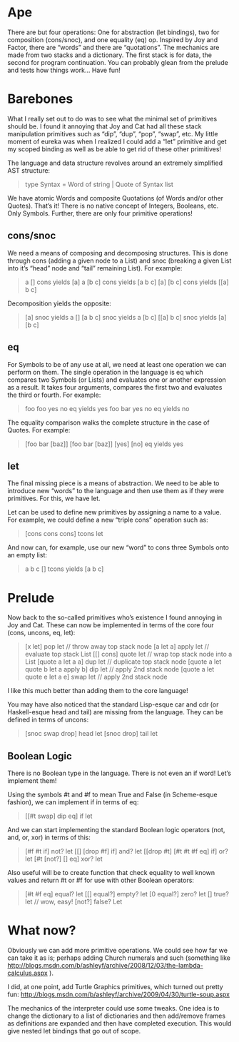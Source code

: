 # Ape #

There are but four operations: One for abstraction (let bindings), two for composition (cons/snoc), and one equality (eq) op. Inspired by Joy and Factor, there are “words” and there are “quotations”. The mechanics are made from two stacks and a dictionary. The first stack is for data, the second for program continuation. You can probably glean from the prelude and tests how things work... Have fun!

# Barebones #

What I really set out to do was to see what the minimal set of primitives should be. I found it annoying that Joy and Cat had all these stack manipulation primitives such as “dip”, “dup”, “pop”, “swap”, etc. My little moment of eureka was when I realized I could add a “let” primitive and get my scoped binding as well as be able to get rid of these other primitives!

The language and data structure revolves around an extremely simplified AST structure:

> type Syntax = Word of string | Quote of Syntax list

We have atomic Words and composite Quotations (of Words and/or other Quotes). That’s it! There is no native concept of Integers, Booleans, etc.  Only Symbols. Further, there are only four primitive operations!

## cons/snoc ##

We need a means of composing and decomposing structures. This is done through cons (adding a given node to a List) and snoc (breaking a given List into it’s “head” node and “tail” remaining List). For example:

> a []      cons yields [a]
> a [b c]   cons yields [a b c]
> [a] [b c] cons yields [[a] b c]

Decomposition yields the opposite:

> [a]       snoc yields a []
> [a b c]   snoc yields a [b c]
> [[a] b c] snoc yields [a] [b c]

## eq ##

For Symbols to be of any use at all, we need at least one operation we can perform on them. The single operation in the language is eq which compares two Symbols (or Lists) and evaluates one or another expression as a result. It takes four arguments, compares the first two and evaluates the third or fourth. For example:

> foo foo yes no eq yields yes
> foo bar yes no eq yields no

The equality comparison walks the complete structure in the case of Quotes. For example:

> [foo bar [baz]] [foo bar [baz]] [yes] [no] eq yields yes

## let ##

The final missing piece is a means of abstraction. We need to be able to introduce new “words” to the language and then use them as if they were primitives. For this, we have let.

Let can be used to define new primitives by assigning a name to a value. For example, we could define a new “triple cons” operation such as:

> [cons cons cons] tcons let

And now can, for example, use our new “word” to cons three Symbols onto an empty list:

> a b c [] tcons yields [a b c]

# Prelude #

Now back to the so-called primitives who’s existence I found annoying in Joy and Cat. These can now be implemented in terms of the core four (cons, uncons, eq, let):

> [x let]                             pop   let // throw away top stack node
> [a let a]                           apply let // evaluate top stack List
> [[] cons]                           quote let // wrap top stack node into a List
> [quote a let a a]                   dup   let // duplicate top stack node
> [quote a let quote b let a apply b] dip   let // apply 2nd stack node
> [quote a let quote e let a e]       swap  let // apply 2nd stack node

I like this much better than adding them to the core language!

You may have also noticed that the standard Lisp-esque car and cdr (or Haskell-esque head and tail) are missing from the language. They can be defined in terms of uncons:

> [snoc swap drop] head let
> [snoc drop]      tail let

## Boolean Logic ##

There is no Boolean type in the language. There is not even an if word! Let’s implement them!

Using the symbols #t and #f to mean True and False (in Scheme-esque fashion), we can implement if in terms of eq:

> [[#t swap] dip eq] if let

And we can start implementing the standard Boolean logic operators (not, and, or, xor) in terms of this:

> [#f #t if]                   not? let
> [[] [drop #f] if]            and? let
> [[drop #t] [#t #t #f eq] if] or?  let
> [#t [not?] [] eq]            xor? let

Also useful will be to create function that check equality to well known values and return #t or #f for use with other Boolean operators:

> [#t #f eq]  equal? let
> [[] equal?] empty? let
> [0 equal?]  zero?  let
> []          true?  let // wow, easy!
> [not?]      false? Let

# What now? #

Obviously we can add more primitive operations. We could see how far we can take it as is; perhaps adding Church numerals and such (something like http://blogs.msdn.com/b/ashleyf/archive/2008/12/03/the-lambda-calculus.aspx ).

I did, at one point, add Turtle Graphics primitives, which turned out pretty fun: http://blogs.msdn.com/b/ashleyf/archive/2009/04/30/turtle-soup.aspx

The mechanics of the interpreter could use some tweaks. One idea is to change the dictionary to a list of dictionaries and then add/remove frames as definitions are expanded and then have completed execution. This would give nested let bindings that go out of scope.
